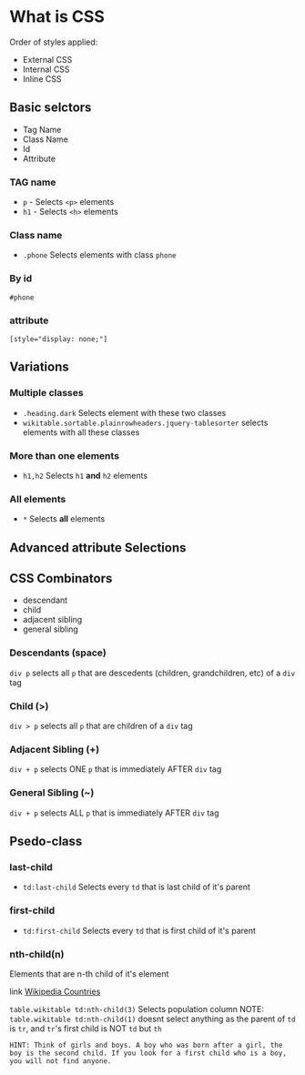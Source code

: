 # What is CSS

Order of styles applied:

- External CSS
- Internal CSS
- Inline CSS

## Basic selctors

- Tag Name
- Class Name
- Id
- Attribute

### TAG name

 - `p` - Selects `<p>` elements
 - `h1` - Selects `<h>` elements

### Class name


- `.phone` Selects elements with class `phone`

### By id

 `#phone`

### attribute

`[style="display: none;"]`

## Variations

### Multiple classes

- `.heading.dark` Selects element with these two classes
- `wikitable.sortable.plainrowheaders.jquery-tablesorter` selects elements with all these classes

### More than one elements

- `h1,h2` Selects `h1` **and** `h2` elements

### All elements

- `*` Selects **all** elements

## Advanced attribute Selections


## CSS Combinators

- descendant
- child
- adjacent sibling
- general sibling

### Descendants  (space)

 `div p` selects all `p` that are descedents (children, grandchildren, etc) of a `div` tag

### Child (>)

 `div > p` selects all `p` that are children of a `div` tag

### Adjacent Sibling (+)

 `div + p` selects ONE `p` that is immediately AFTER  `div` tag

### General Sibling (~)

 `div + p` selects ALL `p` that is immediately AFTER  `div` tag

## Psedo-class

### last-child

- `td:last-child` Selects every `td` that is last child of it's parent

### first-child

- `td:first-child` Selects every `td` that is first child of it's parent

### nth-child(n)

Elements that are n-th child of it's element

 link [Wikipedia Countries](http//en.wikipedia.org/wiki/List_of_countries_and_dependencies_by_population)

`table.wikitable td:nth-child(3)` Selects population column
NOTE: `table.wikitable td:nth-child(1)` doesnt select anything as the parent of `td` is `tr`, and `tr`'s first child is NOT `td` but `th`

    HINT: Think of girls and boys. A boy who was born after a girl, the boy is the second child. If you look for a first child who is a boy, you will not find anyone.
